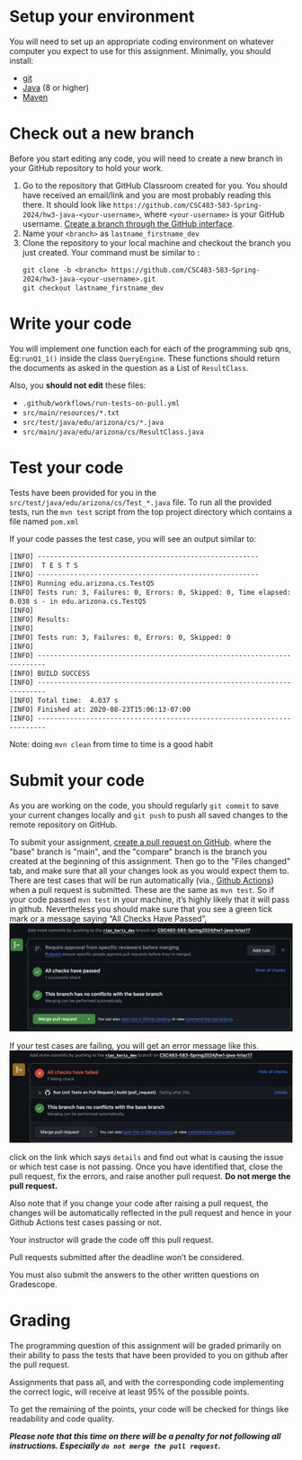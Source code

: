 # Setup your environment

You will need to set up an appropriate coding environment on whatever computer
you expect to use for this assignment.
Minimally, you should install:

* [git](https://git-scm.com/downloads)
* [Java](https://www.java.com/en/) (8 or higher)
* [Maven](https://maven.apache.org/)

# Check out a new branch

Before you start editing any code, you will need to create a new branch in your
GitHub repository to hold your work.

1. Go to the repository that GitHub Classroom created for you. You should have received an email/link and you are most probably reading this there. It should look like
`https://github.com/CSC483-583-Spring-2024/hw3-java-<your-username>`, where
`<your-username>` is your GitHub username. 
[Create a branch through the GitHub interface](https://help.github.com/articles/creating-and-deleting-branches-within-your-repository/).
2. Name your `<branch>` as `lastname_firstname_dev`
2. Clone the repository to your local machine and checkout the branch you
just created. Your command must be similar to :
   ```
   git clone -b <branch> https://github.com/CSC483-583-Spring-2024/hw3-java-<your-username>.git
   git checkout lastname_firstname_dev
   ```

# Write your code

You will implement one function each for each of the programming sub qns, Eg:`runQ1_1()` inside 
the class `QueryEngine`. These functions should return the documents as asked in the question as a List of `ResultClass`. 

Also, you **should not edit** these files:
- `.github/workflows/run-tests-on-pull.yml`
- `src/main/resources/*.txt`
- `src/test/java/edu/arizona/cs/*.java`
- `src/main/java/edu/arizona/cs/ResultClass.java`



# Test your code

Tests have been provided for you in the `src/test/java/edu/arizona/cs/Test_*.java` file.
To run all the provided tests, run the ``mvn test`` script from the top project directory which contains a file named `pom.xml`

If your code passes the test case, you will see an output similar to:
```
[INFO] -------------------------------------------------------
[INFO]  T E S T S
[INFO] -------------------------------------------------------
[INFO] Running edu.arizona.cs.TestQ5
[INFO] Tests run: 3, Failures: 0, Errors: 0, Skipped: 0, Time elapsed: 0.038 s - in edu.arizona.cs.TestQ5
[INFO] 
[INFO] Results:
[INFO] 
[INFO] Tests run: 3, Failures: 0, Errors: 0, Skipped: 0
[INFO] 
[INFO] ------------------------------------------------------------------------
[INFO] BUILD SUCCESS
[INFO] ------------------------------------------------------------------------
[INFO] Total time:  4.037 s
[INFO] Finished at: 2020-08-23T15:06:13-07:00
[INFO] ------------------------------------------------------------------------

```


Note: doing `mvn clean` from time to time is a good habit

# Submit your code

As you are working on the code, you should regularly `git commit` to save your
current changes locally and `git push` to push all saved changes to the remote
repository on GitHub.

To submit your assignment,
[create a pull request on GitHub](https://help.github.com/articles/creating-a-pull-request/#creating-the-pull-request).
where the "base" branch is "main", and the "compare" branch is the branch you
created at the beginning of this assignment.
Then go to the "Files changed" tab, and make sure that all your changes look as you would expect them
to.
There are test cases that will be run automatically (via., [Github Actions](https://github.com/features/actions))
when a pull request is submitted. 
These are the same as `mvn test`. 
So if your code passed `mvn test` in your machine, 
it’s highly likely that it will pass in github. Nevertheless 
you should make sure that you see a green tick mark or a message 
saying “All Checks Have Passed”,
![like this:](tests_pass.png)

If your test cases are failing, you will get an error message like this.
![like this:](tests_fail.png)

click on the link which says `details` and find out what is causing the issue or which test case is not passing. Once you have identified that, close the pull request, fix the errors, and raise another pull request.
**Do not merge the pull request.**

Also note that if you change your code after raising a pull request, the changes will be automatically reflected in the pull request and hence in your Github Actions test cases passing or not. 

Your instructor will grade the code off this pull request.

Pull requests submitted after the deadline won’t be considered.

You must also submit the answers to the other written questions on Gradescope.
# Grading
The programming question of this assignment will be graded primarily on their ability to pass the tests that
have been provided to you on github after the pull request.

Assignments that pass all, and with the corresponding code implementing the correct logic, will receive at least 95% of the
possible points.

To get the remaining of the points, your code will be checked for things like readability and code quality.

***Please note that this time on there will be a penalty for not following all instructions. Especially `do not merge the pull request`.***
